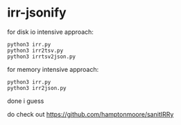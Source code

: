 # irr-jsonify

for disk io intensive approach:

```
python3 irr.py
python3 irr2tsv.py
python3 irrtsv2json.py
```


for memory intensive approach:

```
python3 irr.py
python3 irr2json.py
```

done i guess

do check out https://github.com/hamptonmoore/sanitIRRy